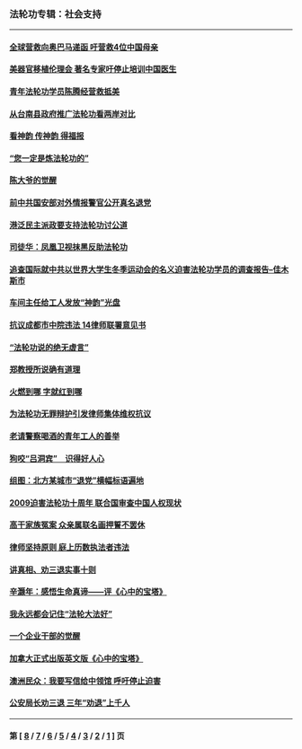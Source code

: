 ### 法轮功专辑：社会支持
---
#### [全球营救向奥巴马递函 吁营救4位中国母亲](../../pages/nf4386/n2480500.md) 
#### [美器官移植伦理会 著名专家吁停止培训中国医生](../../pages/nf4386/n2479217.md) 
#### [青年法轮功学员陈腾经营救抵美](../../pages/nf4386/n2477311.md) 
#### [从台南县政府推广法轮功看两岸对比](../../pages/nf4386/n2477433.md) 
#### [看神韵 传神韵 得福报](../../pages/nf4386/n2472641.md) 
#### [“您一定是炼法轮功的”](../../pages/nf4386/n2472638.md) 
#### [陈大爷的觉醒](../../pages/nf4386/n2470755.md) 
#### [前中共国安部对外情报警官公开真名退党](../../pages/nf4386/n2458534.md) 
#### [港泛民主派政要支持法轮功讨公道](../../pages/nf4386/n2458112.md) 
#### [司徒华：凤凰卫视抹黑反助法轮功](../../pages/nf4386/n2456822.md) 
#### [追查国际就中共以世界大学生冬季运动会的名义迫害法轮功学员的调查报告–佳木斯市](../../pages/nf4386/n2455753.md) 
#### [车间主任给工人发放“神韵”光盘](../../pages/nf4386/n2437382.md) 
#### [抗议成都市中院违法 14律师联署意见书](../../pages/nf4386/n2435516.md) 
#### [“法轮功说的绝无虚言”](../../pages/nf4386/n2425321.md) 
#### [郑教授所说确有道理](../../pages/nf4386/n2424107.md) 
#### [火燃到哪  字就红到哪](../../pages/nf4386/n2421700.md) 
#### [为法轮功无罪辩护引发律师集体维权抗议](../../pages/nf4386/n2421459.md) 
#### [老请警察喝酒的青年工人的善举](../../pages/nf4386/n2420981.md) 
#### [狗咬“吕洞宾”　识得好人心](../../pages/nf4386/n2414393.md) 
#### [组图：北方某城市“退党”横幅标语遍地](../../pages/nf4386/n2412919.md) 
#### [2009迫害法轮功十周年  联合国审查中国人权现状](../../pages/nf4386/n2412790.md) 
#### [高干家族冤案 众亲属联名画押誓不罢休](../../pages/nf4386/n2408174.md) 
#### [律师坚持原则 庭上历数执法者违法](../../pages/nf4386/n2400914.md) 
#### [讲真相、劝三退实事十则](../../pages/nf4386/n2400095.md) 
#### [辛灏年：感悟生命真谛——评《心中的宝塔》](../../pages/nf4386/n2391830.md) 
#### [我永远都会记住“法轮大法好”](../../pages/nf4386/n2386878.md) 
#### [一个企业干部的觉醒](../../pages/nf4386/n2392038.md) 
#### [加拿大正式出版英文版《心中的宝塔》](../../pages/nf4386/n2391825.md) 
#### [澳洲民众：我要写信给中领馆 呼吁停止迫害](../../pages/nf4386/n2385350.md) 
#### [公安局长劝三退 三年“劝退”上千人](../../pages/nf4386/n2384892.md) 

---
#### 第 [ [8](./8.md) / [7](./7.md) / [6](./6.md) / [5](./5.md) / [4](./4.md) / [3](./3.md) / [2](./2.md) / [1](./1.md) ] 页
